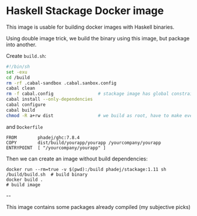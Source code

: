 # Haskell Stackage Docker image

This image is usable for building docker images with Haskell binaries.

Using double image trick, we build the binary using this image, but package into another.

Create `build.sh`:

```sh
#!/bin/sh
set -exu
cd /build
rm -rf .cabal-sandbox .cabal.sanbox.config
cabal clean
rm -f cabal.config                 # stackage image has global constraints
cabal install --only-dependencies
cabal configure
cabal build
chmod -R a+rw dist                 # we build as root, have to make everything r/w
```

and `Dockerfile`

```
FROM        phadej/ghc:7.8.4
COPY        dist/build/yourapp/yourapp /yourcompany/yourapp
ENTRYPOINT  [ "/yourcompany/yourapp" ]
```

Then we can create an image without build dependencies:

```
docker run --rm=true -v $(pwd):/build phadej/stackage:1.11 sh /build/build.sh  # build binary
docker build .                                                                 # build image
```

--

This image contains some packages already compiled (my subjective picks)
